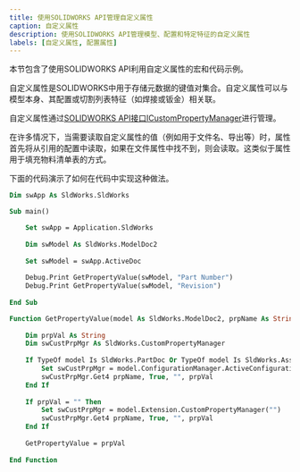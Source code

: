 ```yaml
---
title: 使用SOLIDWORKS API管理自定义属性
caption: 自定义属性
description: 使用SOLIDWORKS API管理模型、配置和特定特征的自定义属性
labels: [自定义属性, 配置属性]
---
```

本节包含了使用SOLIDWORKS API利用自定义属性的宏和代码示例。

自定义属性是SOLIDWORKS中用于存储元数据的键值对集合。自定义属性可以与模型本身、其配置或切割列表特征（如焊接或钣金）相关联。

自定义属性通过[SOLIDWORKS API接口ICustomPropertyManager](https://help.solidworks.com/2018/english/api/sldworksapi/SolidWorks.Interop.sldworks~SolidWorks.Interop.sldworks.ICustomPropertyManager.html)进行管理。

在许多情况下，当需要读取自定义属性的值（例如用于文件名、导出等）时，属性首先将从引用的配置中读取，如果在文件属性中找不到，则会读取。这类似于属性用于填充物料清单表的方式。

下面的代码演示了如何在代码中实现这种做法。

~~~ vb
Dim swApp As SldWorks.SldWorks

Sub main()

    Set swApp = Application.SldWorks
    
    Dim swModel As SldWorks.ModelDoc2
    
    Set swModel = swApp.ActiveDoc
    
    Debug.Print GetPropertyValue(swModel, "Part Number")
    Debug.Print GetPropertyValue(swModel, "Revision")
    
End Sub

Function GetPropertyValue(model As SldWorks.ModelDoc2, prpName As String) As String
    
    Dim prpVal As String
    Dim swCustPrpMgr As SldWorks.CustomPropertyManager
    
    If TypeOf model Is SldWorks.PartDoc Or TypeOf model Is SldWorks.AssemblyDoc Then
        Set swCustPrpMgr = model.ConfigurationManager.ActiveConfiguration.CustomPropertyManager
        swCustPrpMgr.Get4 prpName, True, "", prpVal
    End If
    
    If prpVal = "" Then
        Set swCustPrpMgr = model.Extension.CustomPropertyManager("")
        swCustPrpMgr.Get4 prpName, True, "", prpVal
    End If
    
    GetPropertyValue = prpVal
    
End Function
~~~